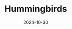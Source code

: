 ---  
layout: startup_page  
title: "Hummingbirds"  
id: "thehummingbirds.co"  
permalink: "/hummingbirdsthehummingbirds.co10302024/"  
website: "https://www.thehummingbirds.co/"  
funding_round: "Seed"  
funding_amount: "$5.4M"  
investors: "Allos Ventures, Ground Game, Homegrown Capital, InnoVenture Iowa Fund, ISA Ventures, M25 Fund, Next Level Ventures"  
about: "Hummingbirds connects hyperlocal content creators with brands, enabling targeted marketing campaigns. Brands reward creators for sharing products with their engaged communities on social media, boosting brand awareness and driving sales. The platform focuses on 'nano-creators' with small, highly engaged followings in underserved markets."  
markets: "Marketing, Social Media, Brand Management"  
hq: "Des Moines, Iowa, United States"  
founded_year: "2022"  
linkedin: "https://www.linkedin.com/company/meet-the-hummingbirds/"  
twitter: ""  
instagram: ""  
facebook: "https://www.facebook.com/heyhummingbirds/"  
crunchbase: "https://www.crunchbase.com/organization/hummingbirds-184c"  
pitchbook: ""  

date_display: "30-Oct-2024"  
date: "2024-10-30"

# SEO Optimization  
meta_title: "Hummingbirds - Seed Funding ($5.4M)"  
meta_description: "Hummingbirds, Hummingbirds connects hyperlocal content creators with brands, enabling targeted marketing campaigns. Brands reward creators for sharing products with..."  
meta_keywords: "Hummingbirds, Marketing, Social Media, Brand Management, Seed funding"  
canonical_url: "https://startup.projectstartups.com/hummingbirdsthehummingbirds.co10302024/"  
---